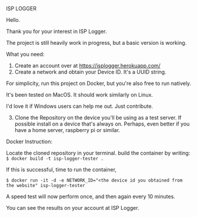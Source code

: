 ISP LOGGER

Hello. 

Thank you for your interest in ISP Logger.

The project is still heavily work in progress, but a basic version is working.

What you need:

1) Create an account over at https://isplogger.herokuapp.com/
2) Create a network and obtain your Device ID. It's a UUID string.


For simplicity, run this project on Docker, but you're also free to run natively.

It's been tested on MacOS. It should work similarly on Linux. 

I'd love it if Windows users can help me out. Just contribute. 

3) Clone the Repository on the device you'll be using as a test server. If possible install on a device that's always on. Perhaps, even better if you have a home server, raspberry pi or similar.

Docker Instruction:

Locate the cloned repository in your terminal. 
build the container by writing: `$ docker build -t isp-logger-tester .`

If this is successful, time to run the container,

    $ docker run -it -d -e NETWORK_ID="<the device id you obtained from the website" isp-logger-tester

A speed test will now perform once, and then again every 10 minutes. 

You can see the results on your account at ISP Logger.


